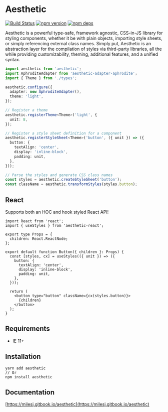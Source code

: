 # Aesthetic

[![Build Status](https://github.com/milesj/aesthetic/workflows/Build/badge.svg)](https://github.com/milesj/aesthetic/actions?query=branch%3Amaster)
[![npm version](https://badge.fury.io/js/aesthetic.svg)](https://www.npmjs.com/package/aesthetic)
[![npm deps](https://david-dm.org/milesj/aesthetic.svg?path=packages/core)](https://www.npmjs.com/package/aesthetic)

Aesthetic is a powerful type-safe, framework agnostic, CSS-in-JS library for styling components,
whether it be with plain objects, importing style sheets, or simply referencing external class
names. Simply put, Aesthetic is an abstraction layer for the compilation of styles via third-party
libraries, all the while providing customizability, theming, additional features, and a unified
syntax.

```ts
import aesthetic from 'aesthetic';
import AphroditeAdapter from 'aesthetic-adapter-aphrodite';
import { Theme } from './types';

aesthetic.configure({
  adapter: new AphroditeAdapter(),
  theme: 'light',
});

// Register a theme
aesthetic.registerTheme<Theme>('light', {
  unit: 8,
});

// Register a style sheet definition for a component
aesthetic.registerStyleSheet<Theme>('button', ({ unit }) => ({
  button: {
    textAlign: 'center',
    display: 'inline-block',
    padding: unit,
  },
}));

// Parse the styles and generate CSS class names
const styles = aesthetic.createStyleSheet('button');
const className = aesthetic.transformStyles(styles.button);
```

## React

Supports both an HOC and hook styled React API!

```tsx
import React from 'react';
import { useStyles } from 'aesthetic-react';

export type Props = {
  children: React.ReactNode;
};

export default function Button({ children }: Props) {
  const [styles, cx] = useStyles(({ unit }) => ({
    button: {
      textAlign: 'center',
      display: 'inline-block',
      padding: unit,
    },
  }));

  return (
    <button type="button" className={cx(styles.button)}>
      {children}
    </button>
  );
}
```

## Requirements

- IE 11+

## Installation

```
yarn add aesthetic
// Or
npm install aesthetic
```

## Documentation

[https://milesj.gitbook.io/aesthetic](https://milesj.gitbook.io/aesthetic)
